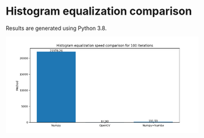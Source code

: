 # Histogram equalization comparison

Results are generated using Python 3.8.

![Histogram equalization comparison](histogram_equalization_speed_comparison.png)